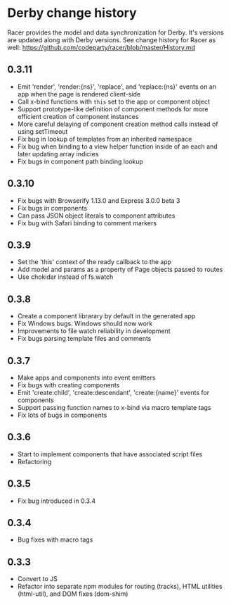 # Derby change history

Racer provides the model and data synchronization for Derby. It's versions are updated along with Derby versions. See change history for Racer as well:
https://github.com/codeparty/racer/blob/master/History.md

## 0.3.11
- Emit 'render', 'render:{ns}', 'replace', and 'replace:{ns}' events on an app when the page is rendered client-side
- Call x-bind functions with `this` set to the app or component object
- Support prototype-like definition of component methods for more efficient creation of component instances
- More careful delaying of component creation method calls instead of using setTimeout
- Fix bug in lookup of templates from an inherited namespace
- Fix bug when binding to a view helper function inside of an each and later updating array indicies
- Fix bugs in component path binding lookup

## 0.3.10
- Fix bugs with Browserify 1.13.0 and Express 3.0.0 beta 3
- Fix bugs in components
- Can pass JSON object literals to component attributes
- Fix bug with Safari binding to comment markers

## 0.3.9
- Set the 'this' context of the ready callback to the app
- Add model and params as a property of Page objects passed to routes
- Use chokidar instead of fs.watch

## 0.3.8
- Create a component librarary by default in the generated app
- Fix Windows bugs. Windows should now work
- Improvements to file watch reliability in development
- Fix bugs parsing template files and comments

## 0.3.7
- Make apps and components into event emitters
- Fix bugs with creating components
- Emit 'create:child', 'create:descendant', 'create:{name}' events for components
- Support passing function names to x-bind via macro template tags
- Fix lots of bugs in components

## 0.3.6
- Start to implement components that have associated script files
- Refactoring

## 0.3.5
- Fix bug introduced in 0.3.4

## 0.3.4
- Bug fixes with macro tags

## 0.3.3
- Convert to JS
- Refactor into separate npm modules for routing (tracks), HTML utilities (html-util), and DOM fixes (dom-shim)
